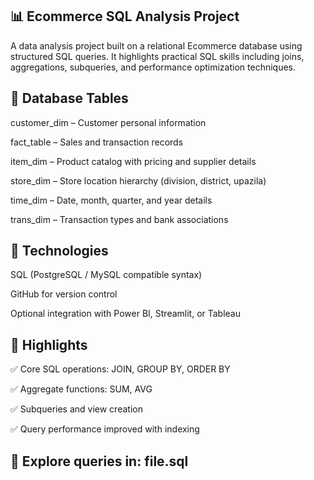 ## 📊 Ecommerce SQL Analysis Project
A data analysis project built on a relational Ecommerce database using structured SQL queries. It highlights practical SQL skills including joins, aggregations, subqueries, and performance optimization techniques.

## 📁 Database Tables
customer_dim – Customer personal information

fact_table – Sales and transaction records

item_dim – Product catalog with pricing and supplier details

store_dim – Store location hierarchy (division, district, upazila)

time_dim – Date, month, quarter, and year details

trans_dim – Transaction types and bank associations

## 🔧 Technologies
SQL (PostgreSQL / MySQL compatible syntax)

GitHub for version control

Optional integration with Power BI, Streamlit, or Tableau

## 🚀 Highlights
✅ Core SQL operations: JOIN, GROUP BY, ORDER BY

✅ Aggregate functions: SUM, AVG

✅ Subqueries and view creation

✅ Query performance improved with indexing

## 📌 Explore queries in: file.sql
